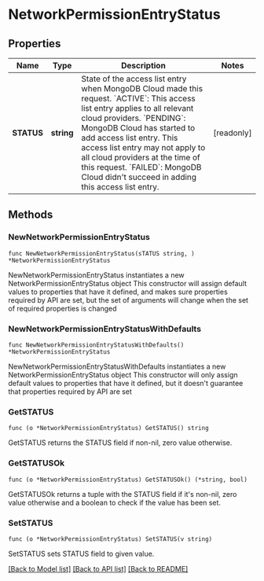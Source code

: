 # NetworkPermissionEntryStatus

## Properties

Name | Type | Description | Notes
------------ | ------------- | ------------- | -------------
**STATUS** | **string** | State of the access list entry when MongoDB Cloud made this request.  &#x60;ACTIVE&#x60;: This access list entry applies to all relevant cloud providers.  &#x60;PENDING&#x60;: MongoDB Cloud has started to add access list entry. This access list entry may not apply to all cloud providers at the time of this request.  &#x60;FAILED&#x60;: MongoDB Cloud didn&#39;t succeed in adding this access list entry. | [readonly] 

## Methods

### NewNetworkPermissionEntryStatus

`func NewNetworkPermissionEntryStatus(sTATUS string, ) *NetworkPermissionEntryStatus`

NewNetworkPermissionEntryStatus instantiates a new NetworkPermissionEntryStatus object
This constructor will assign default values to properties that have it defined,
and makes sure properties required by API are set, but the set of arguments
will change when the set of required properties is changed

### NewNetworkPermissionEntryStatusWithDefaults

`func NewNetworkPermissionEntryStatusWithDefaults() *NetworkPermissionEntryStatus`

NewNetworkPermissionEntryStatusWithDefaults instantiates a new NetworkPermissionEntryStatus object
This constructor will only assign default values to properties that have it defined,
but it doesn't guarantee that properties required by API are set

### GetSTATUS

`func (o *NetworkPermissionEntryStatus) GetSTATUS() string`

GetSTATUS returns the STATUS field if non-nil, zero value otherwise.

### GetSTATUSOk

`func (o *NetworkPermissionEntryStatus) GetSTATUSOk() (*string, bool)`

GetSTATUSOk returns a tuple with the STATUS field if it's non-nil, zero value otherwise
and a boolean to check if the value has been set.

### SetSTATUS

`func (o *NetworkPermissionEntryStatus) SetSTATUS(v string)`

SetSTATUS sets STATUS field to given value.


[[Back to Model list]](../README.md#documentation-for-models) [[Back to API list]](../README.md#documentation-for-api-endpoints) [[Back to README]](../README.md)


